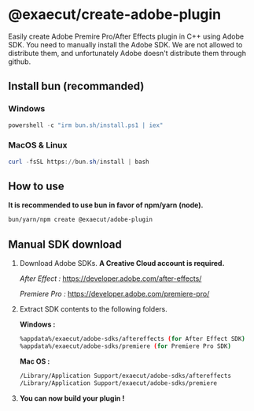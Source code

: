 # @exaecut/create-adobe-plugin

Easily create Adobe Premire Pro/After Effects plugin in C++ using Adobe SDK.
You need to manually install the Adobe SDK. We are not allowed to distribute them, and unfortunately Adobe doesn't distribute them through github.

## Install bun (recommanded)

### Windows

```powershell
powershell -c "irm bun.sh/install.ps1 | iex"
```

### MacOS & Linux

```powershell
curl -fsSL https://bun.sh/install | bash
```

## How to use

**It is recommended to use bun in favor of npm/yarn (node).**

```bash
bun/yarn/npm create @exaecut/adobe-plugin
```

## Manual SDK download

1. Download Adobe SDKs. **A Creative Cloud account is required.**

    *After Effect :* <https://developer.adobe.com/after-effects/>

    *Premiere Pro :* <https://developer.adobe.com/premiere-pro/>

2. Extract SDK contents to the following folders.

    **Windows :**

    ```bash
    %appdata%/exaecut/adobe-sdks/aftereffects (for After Effect SDK)
    %appdata%/exaecut/adobe-sdks/premiere (for Premiere Pro SDK)
    ```

    **Mac OS :**

    ```bash
    /Library/Application Support/exaecut/adobe-sdks/aftereffects
    /Library/Application Support/exaecut/adobe-sdks/premiere
    ```

3. **You can now build your plugin !**
